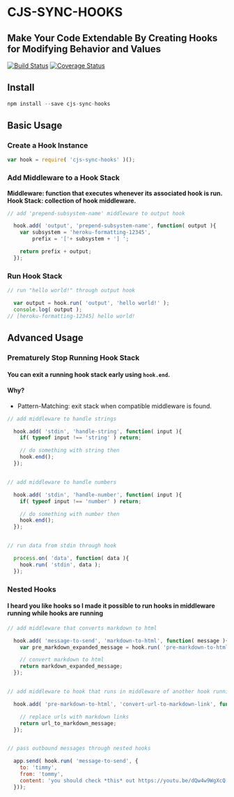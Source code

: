 CJS-SYNC-HOOKS
===
Make Your Code Extendable By Creating Hooks for Modifying Behavior and Values
---
[![Build Status](https://travis-ci.org/Akamaozu/cjs-sync-hooks.svg?branch=master)](https://travis-ci.org/Akamaozu/cjs-sync-hooks)
[![Coverage Status](https://coveralls.io/repos/github/Akamaozu/cjs-sync-hooks/badge.svg?branch=master)](https://coveralls.io/github/Akamaozu/cjs-sync-hooks?branch=master)

## Install
```js
npm install --save cjs-sync-hooks
```

## Basic Usage

### Create a Hook Instance

```js
var hook = require( 'cjs-sync-hooks' )();
```

### Add Middleware to a Hook Stack
**Middleware: function that executes whenever its associated hook is run.**
**Hook Stack: collection of hook middleware.**

```js
// add 'prepend-subsystem-name' middleware to output hook

  hook.add( 'output', 'prepend-subsystem-name', function( output ){
    var subsystem = 'heroku-formatting-12345',
        prefix = '['+ subsystem + '] ';

    return prefix + output; 
  });
```

### Run Hook Stack

```js
// run "hello world!" through output hook

  var output = hook.run( 'output', 'hello world!' );
  console.log( output ); 
// [heroku-formatting-12345] hello world!
```

## Advanced Usage

### Prematurely Stop Running Hook Stack
#### You can exit a running hook stack early using `hook.end`.
#### Why?
- Pattern-Matching: exit stack when compatible middleware is found.

```js
// add middleware to handle strings

  hook.add( 'stdin', 'handle-string', function( input ){
    if( typeof input !== 'string' ) return;

    // do something with string then
    hook.end();
  });


// add middleware to handle numbers

  hook.add( 'stdin', 'handle-number', function( input ){
    if( typeof input !== 'number' ) return;

    // do something with number then
    hook.end();
  });


// run data from stdin through hook

  process.on( 'data', function( data ){
    hook.run( 'stdin', data );
  });
```

### Nested Hooks
#### I heard you like hooks so I made it possible to run hooks in middleware running while hooks are running
```js
// add middleware that converts markdown to html

  hook.add( 'message-to-send', 'markdown-to-html', function( message ){
    var pre_markdown_expanded_message = hook.run( 'pre-markdown-to-html', message );

    // convert markdown to html
    return markdown_expanded_message;
  });


// add middleware to hook that runs in middleware of another hook running

  hook.add( 'pre-markdown-to-html', 'convert-url-to-markdown-link', function( message ){

    // replace urls with markdown links
    return url_to_markdown_message;
  });


// pass outbound messages through nested hooks

  app.send( hook.run( 'message-to-send', {
    to: 'timmy',
    from: 'tommy',
    content: 'you should check *this* out https://youtu.be/dQw4w9WgXcQ'
  }));
```